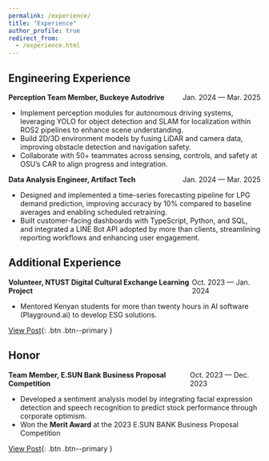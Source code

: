 ```yaml
---
permalink: /experience/
title: "Experience"
author_profile: true
redirect_from: 
  - /experience.html
---
```


## Engineering Experience

<div style="display: flex; justify-content: space-between;">
  <div><strong>Perception Team Member, Buckeye Autodrive</strong></div>
  <div>Jan. 2024 — Mar. 2025</div>
</div>

- Implement perception modules for autonomous driving systems, leveraging YOLO for object detection and 
SLAM for localization within ROS2 pipelines to enhance scene understanding. 
- Build 2D/3D environment models by fusing LiDAR and camera data, improving obstacle detection and 
navigation safety. 
- Collaborate with 50+ teammates across sensing, controls, and safety at OSU’s CAR to align progress and 
integration. 

<div style="display: flex; justify-content: space-between;">
  <div><strong>Data Analysis Engineer, Artifact Tech</strong></div>
  <div>Jan. 2024 — Mar. 2025</div>
</div>

-  Designed and implemented a time-series forecasting pipeline for LPG demand prediction, improving accuracy 
by 10% compared to baseline averages and enabling scheduled retraining. 
- Built customer-facing dashboards with TypeScript, Python, and SQL, and integrated a LINE Bot API adopted 
by more than clients, streamlining reporting workflows and enhancing user engagement. 


## Additional Experience


<div style="display: flex; justify-content: space-between;">
  <div><strong>Volunteer, NTUST Digital Cultural Exchange Learning Project</strong></div>
  <div>Oct. 2023 — Jan. 2024</div>
</div>

- Mentored Kenyan students for more than twenty hours in AI software (Playground.ai) to develop ESG solutions.

[View Post](https://www.linkedin.com/posts/hsiu-chen-yu_volunteer-culturalexchange-activity-7146229752960278528-9xzR?utm_source=share&utm_medium=member_desktop&rcm=ACoAAC0OpicBR1UKtDzc_ukgfbG1aLh-p4kv0AI){: .btn .btn--primary }

## Honor

 <div style="display: flex; justify-content: space-between;">
  <div><strong>Team Member, E.SUN Bank Business Proposal Competition</strong></div>
  <div>Oct. 2023 — Dec. 2023</div>
</div>



- Developed a sentiment analysis model by integrating facial expression detection and speech recognition to predict stock performance through corporate optimism.
- Won the **Merit Award** at the 2023 E.SUN BANK Business Proposal Competition

[View Post](https://www.linkedin.com/posts/hsiu-chen-yu_fintech-ai-competition-activity-7144603500784533504-O28Y?utm_source=share&utm_medium=member_desktop&rcm=ACoAAC0OpicBR1UKtDzc_ukgfbG1aLh-p4kv0AI){: .btn .btn--primary }
